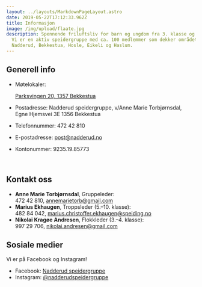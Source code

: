 ```yaml
---
layout: ../layouts/MarkdownPageLayout.astro
date: 2019-05-22T17:12:33.962Z
title: Informasjon
image: /img/upload/flaate.jpg
description: Spennende friluftsliv for barn og ungdom fra 3. klasse og oppover.
  Vi er en aktiv speidergruppe med ca. 100 medlemmer som dekker området
  Nadderud, Bekkestua, Hosle, Eikeli og Haslum.
---
```

## Generell info

* Møtelokaler:<!--StartFragment-->

  [Parksvingen 20, 1357 Bekkestua](https://www.google.com/maps/place//data=!4m2!3m1!1s0x46416d2784dd04e5:0x1bade2763c54842d?sa=X&ved=1t:8290&ictx=111)

  <!--EndFragment-->
* Postadresse: Nadderud speidergruppe, v/Anne Marie Torbjørnsdal, Egne Hjemsvei 3E 1356 Bekkestua
* Telefonnummer: 472 42 810
* E-postadresse: [post@nadderud.no](mailto:post@nadderud.no)
* Kontonummer: 9235.19.85773

&nbsp;

## Kontakt oss

* **Anne Marie Torbjørnsdal**, Gruppeleder:\
  472 42 810, <a href="mailto:annemarietorb@gmail.com">annemarietorb@gmail.com</a>
* **Marius Ekhaugen**,  Troppsleder (5.–10. klasse):\
  482 84 042, <a href="mailto:pmarius.christoffer.ekhaugen@speiding.no">marius.christoffer.ekhaugen@speiding.no</a>
* **Nikolai Kragøe Andresen**, Flokkleder (3.–4. klasse):\
  997 29 706, <a href="mailto:nikolai.andresen@gmail.com">nikolai.andresen@gmail.com</a>

## Sosiale medier

Vi er på Facebook og Instagram!

* Facebook: <a href="https://www.facebook.com/groups/248612515197643/">Nadderud speidergruppe</a>
* Instagram: <a href="https://www.instagram.com/nadderudspeidergruppe/">@nadderudspeidergruppe</a>